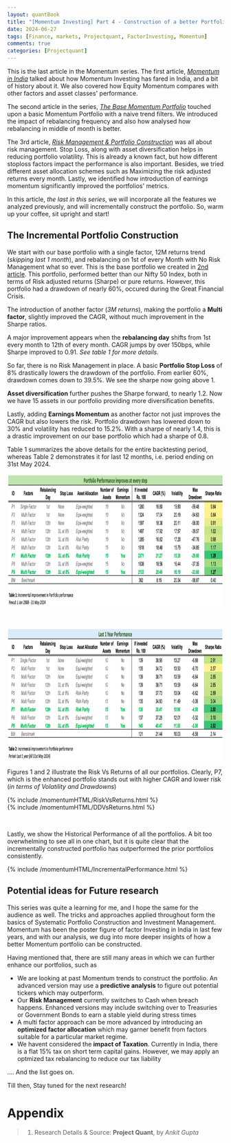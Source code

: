 ```yaml
---
layout: quantBook
title: "[Momentum Investing] Part 4 - Construction of a better Portfolio"
date: 2024-06-27
tags: [Finance, markets, Projectquant, FactorInvesting, Momentum]
comments: true
categories: [Projectquant]
---
```



This is the last article in the Momentum series. The first article, _[Momentum in India](/projectquant/2024-06-21-Momentum-in-India/)_ talked about how Momentum Investing has fared in India, and a bit of history about it. We also covered how Equity Momentum compares with other factors and asset classes' performance. 

The second article in the series, _[The Base Momentum Portfolio](/projectquant/2024-06-25-The-Base-Momentum-Portfolio/)_ touched upon a basic Momentum Portfolio with a naive trend filters. We introduced the impact of rebalancing frequency and also how analysed how rebalancing in middle of month is better. 

The 3rd article, _[Risk Management & Portfolio Construction](/projectquant/2024-06-27-Momentum---RiskManagement-&-PortfolioConstruction/)_ was all about risk management. Stop Loss, along with asset diversification helps in reducing portfolio volatility. This is already a known fact, but how different stoploss factors impact the performance is also important. Besides, we tried different asset allocation schemes such as Maximizing the risk adjusted returns every month. Lastly, we identified how introduction of earnings momentum significantly improved the portfolios' metrics.

In this article, _the last in this series_, we will incorporate all the features we analyzed previously, and will incrementally construct the portfolio. So, warm up your coffee, sit upright and start!


## The Incremental Portfolio Construction 

We start with our base portfolio with a single factor, 12M returns trend (_skipping last 1 month_), and rebalancing on 1st of every Month with No Risk Management what so ever. This is the base portfolio we created in [2nd article](/projectquant/2024-06-25-The-Base-Momentum-Portfolio/). This portfolio, performed better than our Nifty 50 Index, both in terms of Risk adjusted returns (Sharpe) or pure returns. However, this portfolio had a drawdown of nearly 60%, occured during the Great Financial Crisis.

The introduction of another factor (_3M returns_), making the portfolio a **Multi factor**, slightly improved the CAGR, without much improvement in the Sharpe ratios. 

A major improvement appears when the **rebalancing day** shifts from 1st every month to 12th of every month. CAGR jumps by over 150bps, while Sharpe improved to 0.91. _See table 1 for more details._ 

So far, there is no Risk Management in place. A basic **Portfolio Stop Loss** of 8% drastically lowers the drawdown of the portfolio. From earlier 60%, drawdown comes down to 39.5%. We see the sharpe now going above 1.

**Asset diversification** further pushes the Sharpe forward, to nearly 1.2. Now we have 15 assets in our portfolio providing more diversification benefits. 

Lastly, adding **Earnings Momentum** as another factor not just improves the CAGR but also lowers the risk. Portfolio drawdown has lowered down to 30% and volatility has reduced to 15.2%. With a sharpe of nearly 1.4, this is a drastic improvement on our base portfolio which had a sharpe of 0.8.

Table 1 summarizes the above details for the entire backtesting period, whereas Table 2 demonstrates it for last 12 months, i.e. period ending on 31st May 2024. 


<p align="center"> 
<img src="/data/pics/momentum/article 4/incremental.png" alt="Incremental Portfolios"  width="1065" height="310" text-align="center"/>
</p>
<br>

<p align="center"> 
<img src="/data/pics/momentum/article 4/incremental2.png" alt="Incremental Portfolios 2"  width="1065" height="309" text-align="center"/>
</p>

Figures 1 and 2 illustrate the Risk Vs Returns of all our portfolios. Clearly, P7, which is the enhanced portfolio stands out with higher CAGR and lower risk (_in terms of Volatility and Drawdowns_)

{% include /momentumHTML/RiskVsReturns.html %}
<br>
{% include /momentumHTML/DDVsReturns.html %}

<br>

Lastly, we show the Historical Performance of all the portfolios. A bit too overwhelming to see all in one chart, but it is quite clear that the incrementally constructed portfolio has outperformed the prior portfolios consistently. 

{% include /momentumHTML/IncrementalPerformance.html %}





## Potential ideas for Future research

This series was quite a learning for me, and I hope the same for the audience as well. The tricks and approaches applied throughout form the basics of Systematic Portfolio Construction and Investment Management. Momentum has been the poster figure of factor Investing in India in last few years, and with our analysis, we dug into more deeper insights of how a better Momentum portfolio can be constructed. 

Having mentioned that, there are still many areas in which we can further enhance our portfolios, such as 

- We are looking at past Momentum trends to construct the portfolio. An advanced version may use a **predictive analysis** to figure out potential tickers which may outperform. 
- Our **Risk Management** currently switches to Cash when breach happens. Enhanced versions may include switching over to Treasuries or Government Bonds to earn a stable yield during stress times
- A multi factor approach can be more advanced by introducing an **optimized factor allocation** which may garner benefit from factors suitable for a particular market regime. 
- We havent considered the **impact of Taxation**. Currently in India, there is a flat 15% tax on short term capital gains. However, we may apply an optmized tax rebalancing to reduce our tax liability

.... And the list goes on. 

Till then, Stay tuned for the next research!



# Appendix

> 1. Research Details & Source: **Project Quant**, by _Ankit Gupta_

